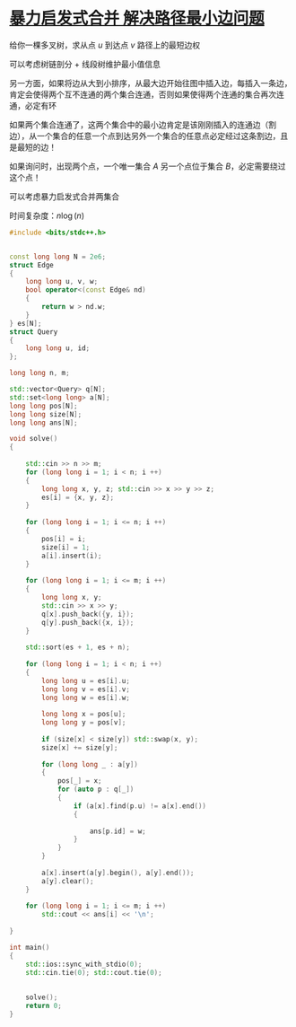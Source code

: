# [暴力启发式合并 解决路径最小边问题](http://oj.daimayuan.top/course/15/problem/793)

给你一棵多叉树，求从点 $u$ 到达点 $v$ 路径上的最短边权

可以考虑树链剖分 + 线段树维护最小值信息

另一方面，如果将边从大到小排序，从最大边开始往图中插入边，每插入一条边，肯定会使得两个互不连通的两个集合连通，否则如果使得两个连通的集合再次连通，必定有环

如果两个集合连通了，这两个集合中的最小边肯定是该刚刚插入的连通边（割边），从一个集合的任意一个点到达另外一个集合的任意点必定经过这条割边，且是最短的边！

如果询问时，出现两个点，一个唯一集合 $A$ 另一个点位于集合 $B$，必定需要绕过这个点！

可以考虑暴力启发式合并两集合

时间复杂度：$n \log(n)$

```c++
#include <bits/stdc++.h>


const long long N = 2e6;
struct Edge
{
    long long u, v, w;
    bool operator<(const Edge& nd)
    {
        return w > nd.w;
    }
} es[N];
struct Query
{
    long long u, id;
};

long long n, m;

std::vector<Query> q[N];
std::set<long long> a[N];
long long pos[N];
long long size[N];
long long ans[N];

void solve()
{
    
    std::cin >> n >> m;
    for (long long i = 1; i < n; i ++)
    {
        long long x, y, z; std::cin >> x >> y >> z;
        es[i] = {x, y, z};
    }
    
    for (long long i = 1; i <= n; i ++)
    {
        pos[i] = i;
        size[i] = 1;
        a[i].insert(i);
    }
    
    for (long long i = 1; i <= m; i ++)
    {
        long long x, y;
        std::cin >> x >> y;
        q[x].push_back({y, i});
        q[y].push_back({x, i});
    }
    
    std::sort(es + 1, es + n);
    
    for (long long i = 1; i < n; i ++)
    {
        long long u = es[i].u;
        long long v = es[i].v;
        long long w = es[i].w;
        
        long long x = pos[u];
        long long y = pos[v];
        
        if (size[x] < size[y]) std::swap(x, y);
        size[x] += size[y];
        
        for (long long _ : a[y])
        {
            pos[_] = x;
            for (auto p : q[_])
            {
                if (a[x].find(p.u) != a[x].end())
                {
                    
                    ans[p.id] = w;
                }
            }
        }
        
        a[x].insert(a[y].begin(), a[y].end());
        a[y].clear();
    }
    
    for (long long i = 1; i <= m; i ++)
        std::cout << ans[i] << '\n';
        
}

int main()
{
    std::ios::sync_with_stdio(0);
    std::cin.tie(0); std::cout.tie(0);
    
    
    solve();
    return 0;
}
```


